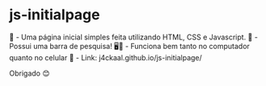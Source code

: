 # js-initialpage
🚀    - Uma página inicial simples feita utilizando HTML, CSS e Javascript.
🔎    - Possui uma barra de pesquisa!
🖥📱  - Funciona bem tanto no computador quanto no celular
📎    - Link: j4ckaal.github.io/js-initialpage/

Obrigado 😊
